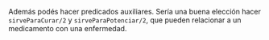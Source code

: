 Además podés hacer predicados auxiliares. Sería una buena elección hacer `sirveParaCurar/2` y `sirveParaPotenciar/2`, que pueden relacionar a un medicamento con una enfermedad.
